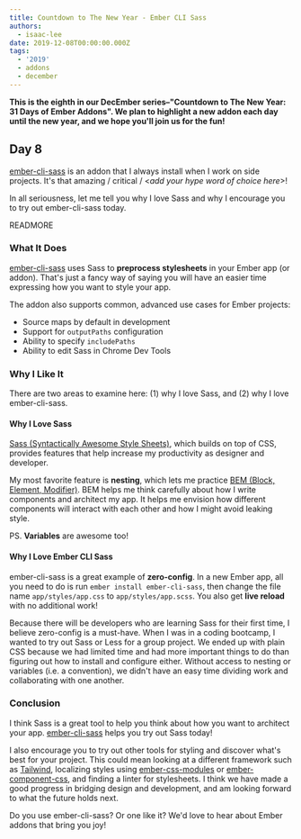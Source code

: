 ```yaml
---
title: Countdown to The New Year - Ember CLI Sass
authors:
  - isaac-lee
date: 2019-12-08T00:00:00.000Z
tags:
  - '2019'
  - addons
  - december
---
```



**This is the eighth in our DecEmber series–"Countdown to The New Year: 31 Days of Ember Addons". We plan to highlight a new addon each day until the new year, and we hope you'll join us for the fun!**

## Day 8

[ember-cli-sass](https://emberobserver.com/addons/ember-cli-sass) is an addon that I always install when I work on side projects. It's that amazing / critical / \<*add your hype word of choice here*\>!

In all seriousness, let me tell you why I love Sass and why I encourage you to try out ember-cli-sass today.

READMORE

### What It Does

<!--alex ignore just-->
[ember-cli-sass](https://github.com/simonexmachina/ember-cli-sass) uses Sass to **preprocess stylesheets** in your Ember app (or addon). That's just a fancy way of saying you will have an easier time expressing how you want to style your app.

The addon also supports common, advanced use cases for Ember projects:

- Source maps by default in development
- Support for `outputPaths` configuration
- Ability to specify `includePaths`
- Ability to edit Sass in Chrome Dev Tools

### Why I Like It

There are two areas to examine here: (1) why I love Sass, and (2) why I love ember-cli-sass.

#### Why I Love Sass 

[Sass (Syntactically Awesome Style Sheets)](https://sass-lang.com/), which builds on top of CSS, provides features that help increase my productivity as designer and developer.

My most favorite feature is **nesting**, which lets me practice [BEM (Block, Element, Modifier)](http://getbem.com/introduction/). BEM helps me think carefully about how I write components and architect my app. It helps me envision how different components will interact with each other and how I might avoid leaking style.

PS. **Variables** are awesome too!

#### Why I Love Ember CLI Sass

ember-cli-sass is a great example of **zero-config**. In a new Ember app, all you need to do is run `ember install ember-cli-sass`, then change the file name `app/styles/app.css` to `app/styles/app.scss`. You also get **live reload** with no additional work!

<!--alex ignore easy-->
Because there will be developers who are learning Sass for their first time, I believe zero-config is a must-have. When I was in a coding bootcamp, I wanted to try out Sass or Less for a group project. We ended up with plain CSS because we had limited time and had more important things to do than figuring out how to install and configure either. Without access to nesting or variables (i.e. a convention), we didn't have an easy time dividing work and collaborating with one another.

### Conclusion

I think Sass is a great tool to help you think about how you want to architect your app. [ember-cli-sass](https://github.com/simonexmachina/ember-cli-sass) helps you try out Sass today!

I also encourage you to try out other tools for styling and discover what's best for your project. This could mean looking at a different framework such as [Tailwind](https://github.com/chrism/emberjs-tailwind-purgecss#emberjs-tailwind-10-and-purgecss-working-example), localizing styles using [ember-css-modules](https://github.com/salsify/ember-css-modules) or [ember-component-css](https://github.com/ebryn/ember-component-css), and finding a linter for stylesheets. I think we have made a good progress in bridging design and development, and am looking forward to what the future holds next.

Do you use ember-cli-sass? Or one like it? We'd love to hear about Ember addons that bring you joy!
